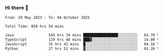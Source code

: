 ### Hi there 👋

<!--START_SECTION:waka-->

```txt
From: 29 May 2023 - To: 04 October 2025

Total Time: 850 hrs 54 mins

Java                545 hrs 34 mins ████████████████░░░░░░░░░   63.78 %
TypeScript          119 hrs 46 mins ███▓░░░░░░░░░░░░░░░░░░░░░   14.00 %
JavaScript          35 hrs 42 mins  █░░░░░░░░░░░░░░░░░░░░░░░░   04.18 %
Python              27 hrs 52 mins  ▓░░░░░░░░░░░░░░░░░░░░░░░░   03.26 %
```

<!--END_SECTION:waka-->
<!--
**the-beef-calculator/the-beef-calculator** is a ✨ _special_ ✨ repository because its `README.md` (this file) appears on your GitHub profile.

Here are some ideas to get you started:

- 🔭 I’m currently working on ...
- 🌱 I’m currently learning ...
- 👯 I’m looking to collaborate on ...
- 🤔 I’m looking for help with ...
- 💬 Ask me about ...
- 📫 How to reach me: ...
- 😄 Pronouns: ...
- ⚡ Fun fact: ...
-->
